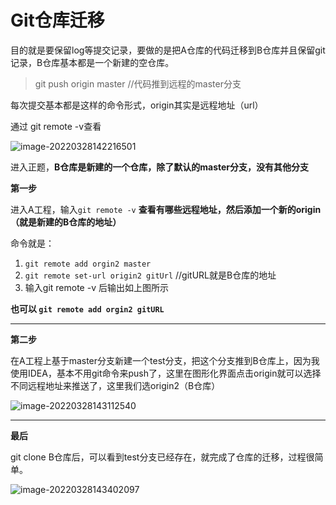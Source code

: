 # Git仓库迁移

目的就是要保留log等提交记录，要做的是把A仓库的代码迁移到B仓库并且保留git记录，B仓库基本都是一个新建的空仓库。

> git push origin master  //代码推到远程的master分支

每次提交基本都是这样的命令形式，origin其实是远程地址（url）

通过 git remote -v查看

![image-20220328142216501](https://gitee.com/lwq1229/picture/raw/master/img/image-20220328142216501.png)

进入正题，**B仓库是新建的一个仓库，除了默认的master分支，没有其他分支**

**第一步**

进入A工程，输入`git remote -v` **查看有哪些远程地址，然后添加一个新的origin（就是新建的B仓库的地址）**

命令就是：

1. `git remote add orgin2 master` 
2. `git remote set-url origin2 gitUrl`  //gitURL就是B仓库的地址
3. 输入git remote -v 后输出如上图所示

**也可以 `git remote add orgin2 gitURL`**

****

**第二步**

在A工程上基于master分支新建一个test分支，把这个分支推到B仓库上，因为我使用IDEA，基本不用git命令来push了，这里在图形化界面点击origin就可以选择不同远程地址来推送了，这里我们选origin2（B仓库）

![image-20220328143112540](https://gitee.com/lwq1229/picture/raw/master/img/image-20220328143112540.png)

****

**最后**

git clone B仓库后，可以看到test分支已经存在，就完成了仓库的迁移，过程很简单。

![image-20220328143402097](C:\Users\LWQ\AppData\Roaming\Typora\typora-user-images\image-20220328143402097.png)